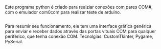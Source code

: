 Este programa python é criado para realziar conexões com pares COM#, com o emulador com0com para realizar teste de arduino. 
##
Para resumir seu funcionamento, ele tem uma interface gráfica genérica para enviar e receber dados através das portas vituais COM para qualquer periférico, que tenha conexão COM. 
Tecnolgias: CustomTkinter, Pygame, PySerial.

